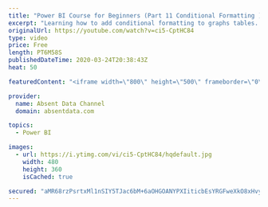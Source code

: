 ```yaml
---
title: "Power BI Course for Beginners (Part 11 Conditional Formatting )"
excerpt: "Learning how to add conditional formatting to graphs tables. Utilize colors and icons to deliver quick insights"
originalUrl: https://youtube.com/watch?v=ci5-CptHC84
type: video
price: Free
length: PT6M58S
publishedDateTime: 2020-03-24T20:38:43Z
heat: 50

featuredContent: "<iframe width=\"800\" height=\"500\" frameborder=\"0\" src=\"https://www.youtube.com/embed/ci5-CptHC84\" allow=\"accelerometer; autoplay; encrypted-media; gyroscope; picture-in-picture\" allowfullscreen></iframe>"

provider:
  name: Absent Data Channel
  domain: absentdata.com

topics:
  - Power BI

images:
  - url: https://i.ytimg.com/vi/ci5-CptHC84/hqdefault.jpg
    width: 480
    height: 360
    isCached: true

secured: "aMR68rzPsrtxMl1nSIY5TJac6bM+6aOHGOANYPXIiticbEsYRGFweXkO8xHvyiM5MYtjDVxrzKIj/d32iO6m5Ngsai2YHwwENElemqZCa0aJGKC9i7rNb/JOh9cYCWHrI/aWjXOvH1Fm8BCosXDpDAIZuLhtuR8kCGDlG64N03sU5bsPqj6Qmw0uQzhMvy2xbprx+Rf9lF0c93qYjYb8K+33hoWR6hcwrMz3G4/O2TO66jDW8Yo3u4KqTvf7Z2LtpO4Xhq/7j7JhOAFVjVkefDbCJdeMA0rpY60JN+eRYGP+P+E6+hUvkDyTvuJEcdZadLJgBsf/dig7H5Ug0KkgShVq3rY+eO11MOvzXUB/YXDyXw79fUP1lWKk14+TUY/9F0yqB303qhTEXE0+6rEqpNY14G+s3ZclLR14VMO14bw=;s/wipaafu/tajSxke4mpTQ=="
---
```


